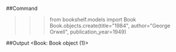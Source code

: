 ##Command
>>> from bookshelf.models import Book
>>> Book.objects.create(title="1984", author="George Orwell", publication_year=1949)

##Output
<Book: Book object (1)>